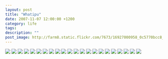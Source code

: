```yaml
---
layout: post
title: "Whatipu"
date: 2007-11-07 12:00:00 +1200
category: life
tags: 
description: ""
post_image: http://farm8.static.flickr.com/7673/16927000958_0c5770bcc8_o.jpg
---
```

[![](http://farm9.static.flickr.com/8726/16492361044_dbb41f8781_c.jpg)](http://farm9.static.flickr.com/8726/16492361044_40f9e5538c_o.jpg)
[![](http://farm8.static.flickr.com/7670/17114145661_6c636e166f_c.jpg)](http://farm8.static.flickr.com/7670/17114145661_7d31c0a25c_o.jpg)
[![](http://farm9.static.flickr.com/8746/17088843686_f34e2c9a7c_c.jpg)](http://farm9.static.flickr.com/8746/17088843686_49c0775c34_o.jpg)
[![](http://farm9.static.flickr.com/8768/16494655623_2cbbbb13ff_c.jpg)](http://farm9.static.flickr.com/8768/16494655623_8a1948fde1_o.jpg)
[![](http://farm8.static.flickr.com/7596/17088843016_1e079ef43a_c.jpg)](http://farm8.static.flickr.com/7596/17088843016_5b93cc5b99_o.jpg)
[![](http://farm9.static.flickr.com/8777/16492359414_2d81dc34e7_c.jpg)](http://farm9.static.flickr.com/8777/16492359414_08b52c601d_o.jpg)
[![](http://farm8.static.flickr.com/7613/16494654753_2a2f4bbf95_c.jpg)](http://farm8.static.flickr.com/7613/16494654753_52791ae288_o.jpg)
[![](http://farm9.static.flickr.com/8729/16927004748_24e39b092b_c.jpg)](http://farm9.static.flickr.com/8729/16927004748_cc04614262_o.jpg)
[![](http://farm8.static.flickr.com/7640/16907411917_c6a44c26f8_c.jpg)](http://farm8.static.flickr.com/7640/16907411917_e3cf7ced56_o.jpg)
[![](http://farm8.static.flickr.com/7709/16927238480_e3cb6cb19c_c.jpg)](http://farm8.static.flickr.com/7709/16927238480_96b440cf10_o.jpg)
[![](http://farm8.static.flickr.com/7713/16927004148_c42b97845d_c.jpg)](http://farm8.static.flickr.com/7713/16927004148_9ab0050174_o.jpg)
[![](http://farm8.static.flickr.com/7658/16492358094_6053ae5742_c.jpg)](http://farm8.static.flickr.com/7658/16492358094_a299329e98_o.jpg)
[![](http://farm8.static.flickr.com/7690/17113263992_fa70d27643_c.jpg)](http://farm8.static.flickr.com/7690/17113263992_5902794882_o.jpg)
[![](http://farm9.static.flickr.com/8722/16494653093_f00a30c8b0_c.jpg)](http://farm9.static.flickr.com/8722/16494653093_2a639d089e_o.jpg)
[![](http://farm9.static.flickr.com/8827/16927237380_202a0b2d7f_c.jpg)](http://farm9.static.flickr.com/8827/16927237380_a527aef6a7_o.jpg)
[![](http://farm9.static.flickr.com/8787/16928608499_e22c02b2b8_c.jpg)](http://farm9.static.flickr.com/8787/16928608499_b4efb1fa67_o.jpg)
[![](http://farm9.static.flickr.com/8791/17088840496_9f8843f0ef_c.jpg)](http://farm9.static.flickr.com/8791/17088840496_3c0dd3250a_o.jpg)
[![](http://farm8.static.flickr.com/7609/17113262752_7fd0e79cc5_c.jpg)](http://farm8.static.flickr.com/7609/17113262752_fc1240f778_o.jpg)
[![](http://farm8.static.flickr.com/7671/17114141261_ab5710a93b_c.jpg)](http://farm8.static.flickr.com/7671/17114141261_32e3eb099f_o.jpg)
[![](http://farm8.static.flickr.com/7637/16927235990_f27fa92d7d_c.jpg)](http://farm8.static.flickr.com/7637/16927235990_b911791e80_o.jpg)
[![](http://farm8.static.flickr.com/7718/16492356044_1b6381a51f_c.jpg)](http://farm8.static.flickr.com/7718/16492356044_ff3d579059_o.jpg)
[![](http://farm9.static.flickr.com/8730/16492355664_7c75f00ae0_c.jpg)](http://farm9.static.flickr.com/8730/16492355664_153fa8447a_o.jpg)
